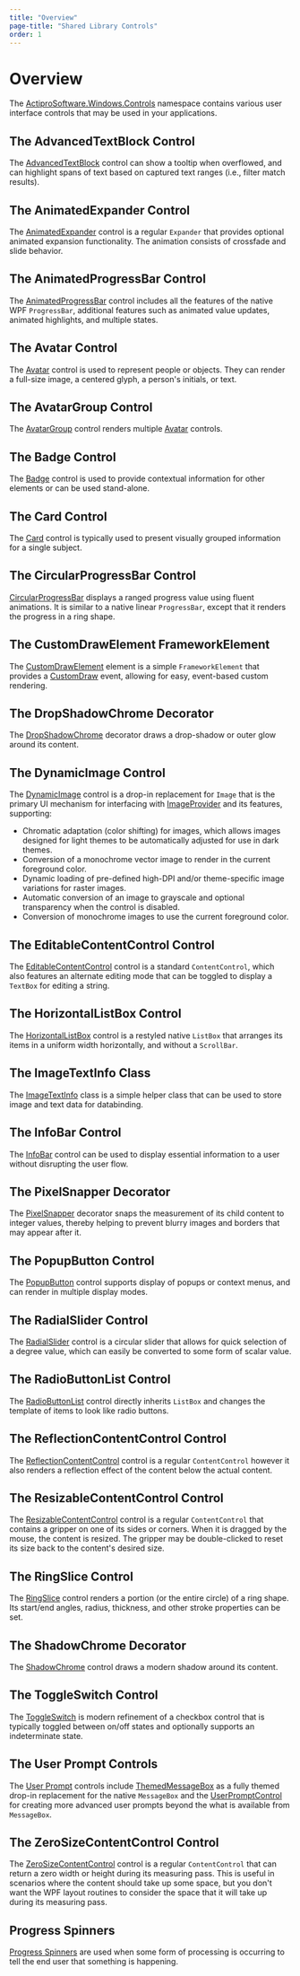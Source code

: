 ```yaml
---
title: "Overview"
page-title: "Shared Library Controls"
order: 1
---
```

# Overview

The [ActiproSoftware.Windows.Controls](xref:@ActiproUIRoot.Controls) namespace contains various user interface controls that may be used in your applications.

## The AdvancedTextBlock Control

The [AdvancedTextBlock](advancedtextblock.md) control can show a tooltip when overflowed, and can highlight spans of text based on captured text ranges (i.e., filter match results).

## The AnimatedExpander Control

The [AnimatedExpander](animatedexpander.md) control is a regular `Expander` that provides optional animated expansion functionality.  The animation consists of crossfade and slide behavior.

## The AnimatedProgressBar Control

The [AnimatedProgressBar](animatedprogressbar.md) control includes all the features of the native WPF `ProgressBar`, additional features such as animated value updates, animated highlights, and multiple states.

## The Avatar Control

The [Avatar](avatar.md) control is used to represent people or objects.  They can render a full-size image, a centered glyph, a person's initials, or text.

## The AvatarGroup Control

The [AvatarGroup](avatar-group.md) control renders multiple [Avatar](avatar.md) controls.

## The Badge Control

The [Badge](badge.md) control is used to provide contextual information for other elements or can be used stand-alone.

## The Card Control

The [Card](card.md) control is typically used to present visually grouped information for a single subject.

## The CircularProgressBar Control

[CircularProgressBar](circular-progressbar.md) displays a ranged progress value using fluent animations.  It is similar to a native linear `ProgressBar`, except that it renders the progress in a ring shape.

## The CustomDrawElement FrameworkElement

The [CustomDrawElement](customdrawelement.md) element is a simple `FrameworkElement` that provides a [CustomDraw](xref:@ActiproUIRoot.Controls.CustomDrawElement.CustomDraw) event, allowing for easy, event-based custom rendering.

## The DropShadowChrome Decorator

The [DropShadowChrome](dropshadowchrome.md) decorator draws a drop-shadow or outer glow around its content.

## The DynamicImage Control

The [DynamicImage](xref:@ActiproUIRoot.Controls.DynamicImage) control is a drop-in replacement for `Image` that is the primary UI mechanism for interfacing with [ImageProvider](xref:@ActiproUIRoot.Media.ImageProvider) and its features, supporting:

- Chromatic adaptation (color shifting) for images, which allows images designed for light themes to be automatically adjusted for use in dark themes.
- Conversion of a monochrome vector image to render in the current foreground color.
- Dynamic loading of pre-defined high-DPI and/or theme-specific image variations for raster images.
- Automatic conversion of an image to grayscale and optional transparency when the control is disabled.
- Conversion of monochrome images to use the current foreground color.

## The EditableContentControl Control

The [EditableContentControl](editablecontentcontrol.md) control is a standard `ContentControl`, which also features an alternate editing mode that can be toggled to display a `TextBox` for editing a string.

## The HorizontalListBox Control

The [HorizontalListBox](horizontallistbox.md) control is a restyled native `ListBox` that arranges its items in a uniform width horizontally, and without a `ScrollBar`.

## The ImageTextInfo Class

The [ImageTextInfo](imagetextinfo.md) class is a simple helper class that can be used to store image and text data for databinding.

## The InfoBar Control

The [InfoBar](info-bar.md) control can be used to display essential information to a user without disrupting the user flow.

## The PixelSnapper Decorator

The [PixelSnapper](pixelsnapper.md) decorator snaps the measurement of its child content to integer values, thereby helping to prevent blurry images and borders that may appear after it.

## The PopupButton Control

The [PopupButton](popupbutton.md) control supports display of popups or context menus, and can render in multiple display modes.

## The RadialSlider Control

The [RadialSlider](radialslider.md) control is a circular slider that allows for quick selection of a degree value, which can easily be converted to some form of scalar value.

## The RadioButtonList Control

The [RadioButtonList](radiobuttonlist.md) control directly inherits `ListBox` and changes the template of items to look like radio buttons.

## The ReflectionContentControl Control

The [ReflectionContentControl](reflectioncontentcontrol.md) control is a regular `ContentControl` however it also renders a reflection effect of the content below the actual content.

## The ResizableContentControl Control

The [ResizableContentControl](resizablecontentcontrol.md) control is a regular `ContentControl` that contains a gripper on one of its sides or corners.  When it is dragged by the mouse, the content is resized.  The gripper may be double-clicked to reset its size back to the content's desired size.

## The RingSlice Control

The [RingSlice](ringslice.md) control renders a portion (or the entire circle) of a ring shape.  Its start/end angles, radius, thickness, and other stroke properties can be set.

## The ShadowChrome Decorator

The [ShadowChrome](shadowchrome.md) control draws a modern shadow around its content.

## The ToggleSwitch Control

The [ToggleSwitch](toggle-switch.md) is modern refinement of a checkbox control that is typically toggled between on/off states and optionally supports an indeterminate state.

## The User Prompt Controls

The [User Prompt](user-prompt/index.md) controls include [ThemedMessageBox](xref:@ActiproUIRoot.Controls.ThemedMessageBox) as a fully themed drop-in replacement for the native `MessageBox` and the [UserPromptControl](xref:@ActiproUIRoot.Controls.UserPromptControl) for creating more advanced user prompts beyond the what is available from `MessageBox`.

## The ZeroSizeContentControl Control

The [ZeroSizeContentControl](zerosizecontentcontrol.md) control is a regular `ContentControl` that can return a zero width or height during its measuring pass.  This is useful in scenarios where the content should take up some space, but you don't want the WPF layout routines to consider the space that it will take up during its measuring pass.

## Progress Spinners

[Progress Spinners](progress-spinners.md) are used when some form of processing is occurring to tell the end user that something is happening.
